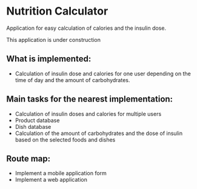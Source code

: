# Nutrition Calculator
Application for easy calculation of calories and the insulin dose.

This application is under construction
## What is implemented:
* Calculation of insulin dose and calories for one user depending on the time of day and the amount of carbohydrates.
## Main tasks for the nearest implementation:
* Calculation of insulin doses and calories for multiple users
* Product database
* Dish database
* Calculation of the amount of carbohydrates and the dose of insulin based on the selected foods and dishes

## Route map:
* Implement a mobile application form
* Implement a web application
